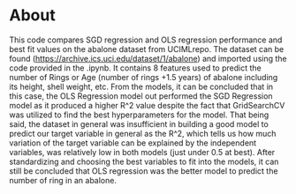 # About  
This code compares SGD regression and OLS regression performance and best fit values on the abalone dataset from UCIMLrepo. The dataset can be found <here>(https://archive.ics.uci.edu/dataset/1/abalone) and imported using the code provided in the .ipynb. 
It contains 8 features used to predict the number of Rings or Age (number of rings +1.5 years) of abalone including its height, shell weight, etc. From the models, it can be concluded that in this case, the OLS Regression model out performed the SGD Regression model as it produced a higher R^2 value despite the fact that GridSearchCV was utilized to find the best hyperparameters for the model.
That being said, the dataset in general was insufficient in building a good model to predict our target variable in general as the R^2, which tells us how much variation of the target variable can be explained by the independent variables, was relatively low in both models (just under 0.5 at best).
After standardizing and choosing the best variables to fit into the models, it can still be concluded that OLS regression was the better model to predict the number of ring in an abalone.
